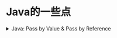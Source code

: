 # Java的一些点

<details>

<summary>Java: Pass by Value &#x26; Pass by Reference</summary>

In summary, Java is strictly "pass-by-value". When we pass a primitive type to a method, it's a true "pass-by-value". When we pass an object, the reference to the object is passed by value, which might give the appearance of "pass-by-reference".

In Java, <mark style="color:yellow;">**method arguments are always**</mark>** **<mark style="color:red;">**passed by**</mark> <mark style="color:red;">**value**</mark><mark style="color:yellow;">**, not by reference.**</mark>&#x20;

* This means that when you pass a variable to a method, Java passes the value in the variable, not the actual variable itself. If you change the value of the argument inside the method, it does not affect the variable in the caller.
* However, there's a twist when it comes to <mark style="color:red;">**objects**</mark>. When you pass an object as an argument to a method, the value being passed is actually the <mark style="color:red;">**reference to the object in memory**</mark> (think of it as the memory address of the object). So, we often say that objects are passed by "reference", but it's more accurate to say that object references are passed by value.This means that if you modify the object's fields inside the method, those changes will persist after the method returns, because the method and the caller are referencing the same object in memory. But if you make the parameter reference a new object, it doesn't affect the original reference.

&#x20;Here's an example

```java
public class Test {
    static void update(int num, StringBuffer buffer) {
        num = 20;
        buffer.append("world"); // reflected
        buffer = new StringBuffer("Hello "); // not relected 
    }

    public static void main(String[] args) {
        int num = 10;
        StringBuffer buffer = new StringBuffer("Hello ");
        update(num, buffer);
        System.out.println(num); // Output: 10 -- not changed even if we called update
        System.out.println(buffer); // Output: Hello world -- changed
    }
}
```

* <mark style="color:yellow;">**`num`**</mark><mark style="color:yellow;">** **</mark><mark style="color:yellow;">**is a primitive type,**</mark> so it's passed by value. Changes made to `num` inside the `update` method do not affect the original `num` in `main`.&#x20;
  * <mark style="color:green;">在</mark><mark style="color:green;">`update`</mark><mark style="color:green;">方法中对</mark><mark style="color:green;">`num`</mark><mark style="color:green;">做的改变不会影响到</mark><mark style="color:green;">`main`</mark><mark style="color:green;">中的原始</mark><mark style="color:green;">`num`</mark>
* <mark style="color:yellow;">`buffer`</mark> <mark style="color:yellow;"></mark><mark style="color:yellow;">is an object. The reference to</mark> <mark style="color:yellow;"></mark><mark style="color:yellow;">`buffer`</mark> <mark style="color:yellow;"></mark><mark style="color:yellow;">is passed by</mark> <mark style="color:yellow;"></mark><mark style="color:yellow;">**value**</mark><mark style="color:yellow;">.</mark>&#x20;
  * So when you change the object that `buffer` refers to by calling `buffer.append("world")`, <mark style="color:green;">the change is reflected in</mark> <mark style="color:green;"></mark><mark style="color:green;">`main`</mark> <mark style="color:green;"></mark><mark style="color:green;">after</mark> <mark style="color:green;"></mark><mark style="color:green;">`update`</mark> <mark style="color:green;"></mark><mark style="color:green;">returns.</mark>
  * &#x20;But when you make `buffer` refer to a new object with `buffer = new StringBuffer("Hello ") in update`, it doesn't affect the original `buffer` reference in `main`.

In summary, Java is strictly "pass-by-value". When we pass a primitive type to a method, it's a true "pass-by-value". When we pass an object, the reference to the object is passed by value, which might give the appearance of "pass-by-reference".



</details>



